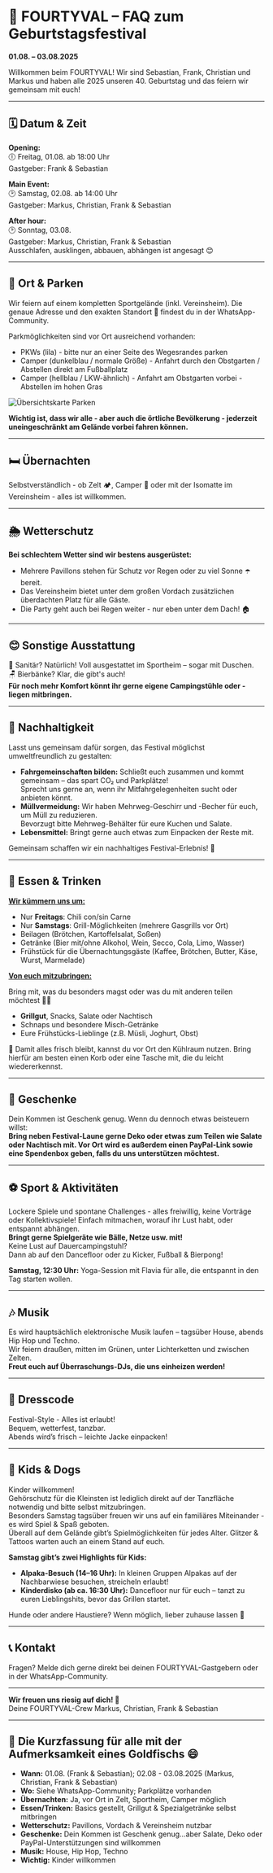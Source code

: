 # 🎪 FOURTYVAL – FAQ zum Geburtstagsfestival

**01.08. – 03.08.2025**  

Willkommen beim FOURTYVAL! Wir sind Sebastian, Frank, Christian und Markus und haben alle 2025 unseren 40. Geburtstag und das feiern wir gemeinsam mit euch!

---

## 🗓️ Datum & Zeit

**Opening:**  
🕕 Freitag, 01.08. ab 18:00 Uhr  
Gastgeber: Frank & Sebastian

**Main Event:**  
🕑 Samstag, 02.08. ab 14:00 Uhr  
Gastgeber: Markus, Christian, Frank & Sebastian

**After hour:**  
🕑 Sonntag, 03.08.  
Gastgeber: Markus, Christian, Frank & Sebastian  
Ausschlafen, ausklingen, abbauen, abhängen ist angesagt 😊

---

## 📍 Ort & Parken

Wir feiern auf einem kompletten Sportgelände (inkl. Vereinsheim). Die genaue Adresse und den exakten Standort 📌 findest du in der WhatsApp-Community.  
  
Parkmöglichkeiten sind vor Ort ausreichend vorhanden:  

- PKWs (lila) - bitte nur an einer Seite des Wegesrandes parken  
- ⁠Camper (dunkelblau / normale Größe) - Anfahrt durch den Obstgarten / Abstellen direkt am Fußballplatz  
- ⁠Camper (hellblau / LKW-ähnlich) - Anfahrt am Obstgarten vorbei - Abstellen im hohen Gras  

![Übersichtskarte Parken](./img/parking.jpeg)

**Wichtig ist, dass wir alle - aber auch die örtliche Bevölkerung - jederzeit uneingeschränkt am Gelände vorbei fahren können.**

---

## 🛏️ Übernachten

Selbstverständlich - ob Zelt 🏕️, Camper 🚐 oder mit der Isomatte im Vereinsheim - alles ist willkommen.

---

## 🌦️ Wetterschutz

**Bei schlechtem Wetter sind wir bestens ausgerüstet:**
- Mehrere Pavillons stehen für Schutz vor Regen oder zu viel Sonne ☂️ bereit.
- Das Vereinsheim bietet unter dem großen Vordach zusätzlichen überdachten Platz für alle Gäste.
- Die Party geht auch bei Regen weiter - nur eben unter dem Dach! 🏠

---

## 😊 Sonstige Ausstattung

🧼 Sanitär? Natürlich! Voll ausgestattet im Sportheim – sogar mit Duschen.  
🪑 Bierbänke? Klar, die gibt's auch!  
**Für noch mehr Komfort könnt ihr gerne eigene Campingstühle oder -liegen mitbringen.**

---

## 🌱 Nachhaltigkeit

Lasst uns gemeinsam dafür sorgen, das Festival möglichst umweltfreundlich zu gestalten:

- **Fahrgemeinschaften bilden:** Schließt euch zusammen und kommt gemeinsam – das spart CO₂ und Parkplätze!  
Sprecht uns gerne an, wenn ihr Mitfahrgelegenheiten sucht oder anbieten könnt.
- **Müllvermeidung:** Wir haben Mehrweg-Geschirr und -Becher für euch, um Müll zu reduzieren.  
Bevorzugt bitte Mehrweg-Behälter für eure Kuchen und Salate.  
- **Lebensmittel:** Bringt gerne auch etwas zum Einpacken der Reste mit.  

Gemeinsam schaffen wir ein nachhaltiges Festival-Erlebnis! 💚

---

## 🍔 Essen & Trinken

**<u>Wir kümmern uns um:</u>**

- Nur **Freitags**: Chili con/sin Carne
- Nur **Samstags**: Grill-Möglichkeiten (mehrere Gasgrills vor Ort)
- Beilagen (Brötchen, Kartoffelsalat, Soßen)
- Getränke (Bier mit/ohne Alkohol, Wein, Secco, Cola, Limo, Wasser)
- Frühstück für die Übernachtungsgäste (Kaffee, Brötchen, Butter, Käse, Wurst, Marmelade)

**<u>Von euch mitzubringen:</u>**

Bring mit, was du besonders magst oder was du mit anderen teilen möchtest 🍰🍹  

- **Grillgut**, Snacks, Salate oder Nachtisch
- Schnaps und besondere Misch-Getränke
- Eure Frühstücks-Lieblinge (z.B. Müsli, Joghurt, Obst)

🧊 Damit alles frisch bleibt, kannst du vor Ort den Kühlraum nutzen. Bring hierfür am besten einen Korb oder eine Tasche mit, die du leicht wiedererkennst.

---

## 🎁 Geschenke

Dein Kommen ist Geschenk genug.
Wenn du dennoch etwas beisteuern willst:  
**Bring neben Festival-Laune gerne Deko oder etwas zum Teilen wie Salate oder Nachtisch mit. Vor Ort wird es außerdem einen PayPal-Link sowie eine Spendenbox geben, falls du uns unterstützen möchtest.**

---

## ⚽ Sport & Aktivitäten

Lockere Spiele und spontane Challenges - alles freiwillig, keine Vorträge oder Kollektivspiele! Einfach mitmachen, worauf ihr Lust habt, oder entspannt abhängen.  
**Bringt gerne Spielgeräte wie Bälle, Netze usw. mit!**  
Keine Lust auf Dauercampingstuhl?  
Dann ab auf den Dancefloor oder zu Kicker, Fußball & Bierpong!

**Samstag, 12:30 Uhr:** Yoga-Session mit Flavia für alle, die entspannt in den Tag starten wollen.

---

## 🎶 Musik

Es wird hauptsächlich elektronische Musik laufen – tagsüber House, abends Hip Hop und Techno.  
Wir feiern draußen, mitten im Grünen, unter Lichterketten und zwischen Zelten.  
**Freut euch auf Überraschungs-DJs, die uns einheizen werden!**

---

## 👕 Dresscode

Festival-Style - Alles ist erlaubt!  
Bequem, wetterfest, tanzbar.  
Abends wird’s frisch – leichte Jacke einpacken!

---

## 🧒 Kids & Dogs

Kinder willkommen!  
Gehörschutz für die Kleinsten ist lediglich direkt auf der Tanzfläche notwendig und bitte selbst mitzubringen.  
Besonders Samstag tagsüber freuen wir uns auf ein familiäres Miteinander - es wird Spiel & Spaß geboten.  
Überall auf dem Gelände gibt’s Spielmöglichkeiten für jedes Alter. Glitzer & Tattoos warten auch an einem Stand auf euch.

**Samstag gibt’s zwei Highlights für Kids:**

- **Alpaka-Besuch (14–16 Uhr):** In kleinen Gruppen Alpakas auf der Nachbarwiese besuchen, streicheln erlaubt!
- **Kinderdisko (ab ca. 16:30 Uhr):** Dancefloor nur für euch – tanzt zu euren Lieblingshits, bevor das Grillen startet.

Hunde oder andere Haustiere? Wenn möglich, lieber zuhause lassen 🐶

---

## 📞 Kontakt

Fragen? Melde dich gerne direkt bei deinen FOURTYVAL-Gastgebern oder in der WhatsApp-Community.

---

**Wir freuen uns riesig auf dich! 💛**  
Deine FOURTYVAL-Crew Markus, Christian, Frank & Sebastian

---

## 🚀 Die Kurzfassung für alle mit der Aufmerksamkeit eines Goldfischs 😄

- **Wann:** 01.08. (Frank & Sebastian); 02.08 - 03.08.2025 (Markus, Christian, Frank & Sebastian)
- **Wo:** Siehe WhatsApp-Community; Parkplätze vorhanden
- **Übernachten:** Ja, vor Ort in Zelt, Sportheim, Camper möglich
- **Essen/Trinken:** Basics gestellt, Grillgut & Spezialgetränke selbst mitbringen
- **Wetterschutz:** Pavillons, Vordach & Vereinsheim nutzbar
- **Geschenke:** Dein Kommen ist Geschenk genug...aber Salate, Deko oder PayPal-Unterstützungen sind willkommen
- **Musik:** House, Hip Hop, Techno
- **Wichtig:** Kinder willkommen
<br/><br/><br/><br/><br/>

